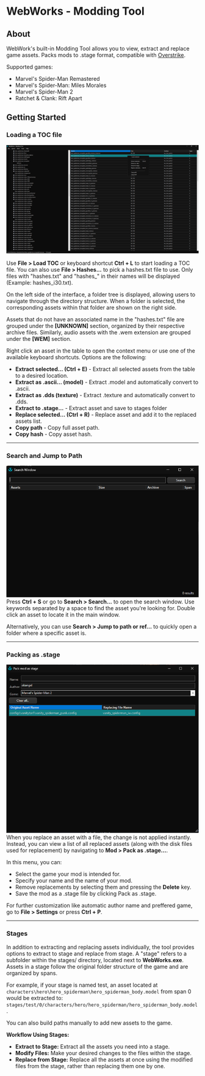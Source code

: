 # WebWorks - Modding Tool
## About
WebWork's built-in Modding Tool allows you to view, extract and replace game assets. Packs mods to .stage format, compatible with [Overstrike](https://github.com/Tkachov/Overstrike/).

Supported games:
- Marvel's Spider-Man Remastered
- Marvel's Spider-Man: Miles Morales
- Marvel's Spider-Man 2
- Ratchet & Clank: Rift Apart

## Getting Started
### Loading a TOC file
![](Screenshots/WebWorks_moddingTool.png)

Use **File > Load TOC** or keyboard shortcut **Ctrl + L** to start loading a TOC file. You can also use **File > Hashes...** to pick a hashes.txt file to use. Only files with "hashes.txt" and "hashes_" in their names will be displayed (Example: hashes_i30.txt).

On the left side of the interface, a folder tree is displayed, allowing users to navigate through the directory structure. When a folder is selected, the corresponding assets within that folder are shown on the right side.

Assets that do not have an associated name in the "hashes.txt" file are grouped under the **[UNKNOWN]** section, organized by their respective archive files. Similarly, audio assets with the .wem extension are grouped under the **[WEM]** section.

Right click an asset in the table to open the context menu or use one of the available keyboard shortcuts. Options are the following:

- **Extract selected... (Ctrl + E)** - Extract all selected assets from the table to a desired location.
- **Extract as .ascii... (model)** - Extract .model and automatically convert to .ascii.
- **Extract as .dds (texture)** - Extract .texture and automatically convert to .dds.
- **Extract to .stage...** - Extract asset and save to stages folder
- **Replace selected... (Ctrl + R)** - Replace asset and add it to the replaced assets list.
- **Copy path** - Copy full asset path.
- **Copy hash** - Copy asset hash.

---

### Search and Jump to Path
![Search window](Screenshots/SearchWindow_screenshot.png)
Press **Ctrl + S** or go to **Search > Search...** to open the search window. Use keywords separated by a space to find the asset you're looking for. Double click an asset to locate it in the main window.

Alternatively, you can use **Search > Jump to path or ref...** to quickly open a folder where a specific asset is.

---

### Packing as .stage
![Pack stage window](Screenshots/PackStage_screenshot.png)
When you replace an asset with a file, the change is not applied instantly. Instead, you can view a list of all replaced assets (along with the disk files used for replacement) by navigating to **Mod > Pack as .stage...**.

In this menu, you can:
- Select the game your mod is intended for.
- Specify your name and the name of your mod.
- Remove replacements by selecting them and pressing the **Delete** key.
- Save the mod as a .stage file by clicking Pack as .stage.

For further customization like automatic author name and preffered game, go to **File > Settings** or press **Ctrl + P**.

---

### Stages
In addition to extracting and replacing assets individually, the tool provides options to extract to stage and replace from stage. A "stage" refers to a subfolder within the stages/ directory, located next to **WebWorks.exe**. Assets in a stage follow the original folder structure of the game and are organized by spans.

For example, if your stage is named test, an asset located at `characters\hero\hero_spiderman\hero_spiderman_body.model` from span 0 would be extracted to:
`stages/test/0/characters/hero/hero_spiderman/hero_spiderman_body.model`.

You can also build paths manually to add new assets to the game.

**Workflow Using Stages:**
- **Extract to Stage:** Extract all the assets you need into a stage.
- **Modify Files:** Make your desired changes to the files within the stage.
- **Replace from Stage:** Replace all the assets at once using the modified files from the stage, rather than replacing them one by one.